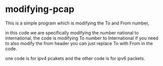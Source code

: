 # modifying-pcap
This is a simple program which is modifying the To and From number,

in this code we are specifically modifying the number national to international,
the code is modifying To number to International if you need to also modify the from header you can just replace To with From in the code.

one code is for ipv4 pcakets and the other code is for ipv6 packets.
